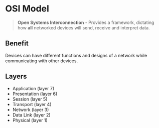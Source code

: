 # OSI Model

> **Open Systems Interconnection** - Provides a framework, dictating how **all** networked devices will send, receive and interpret data.

## Benefit

Devices can have different functions and designs of a network while communicating with other devices.

## Layers

- Application (layer 7)
- Presentation (layer 6)
- Session (layer 5)
- Transport (layer 4)
- Network (layer 3)
- Data Link (layer 2)
- Physical (layer 1)
